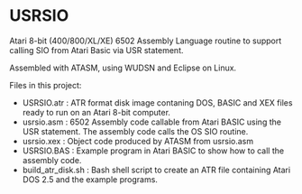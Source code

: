 # USRSIO
Atari 8-bit (400/800/XL/XE) 6502 Assembly Language routine to support calling SIO from Atari Basic via USR statement.

Assembled with ATASM, using WUDSN and Eclipse on Linux.

Files in this project:
- USRSIO.atr : ATR format disk image contaning DOS, BASIC and XEX files ready to run on an Atari 8-bit computer.
- usrsio.asm : 6502 Assembly code callable from Atari BASIC using the USR statement. The assembly code calls the OS SIO routine.
- usrsio.xex : Object code produced by ATASM from usrsio.asm
- USRSIO.BAS : Example program in Atari BASIC to show how to call the assembly code.
- build_atr_disk.sh : Bash shell script to create an ATR file containing Atari DOS 2.5 and the example programs.
